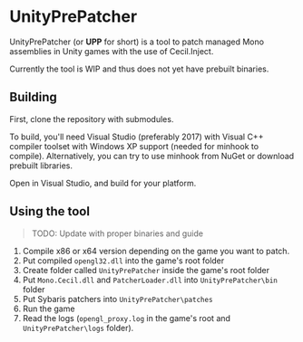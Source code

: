 # UnityPrePatcher

UnityPrePatcher (or **UPP** for short) is a tool to patch managed Mono assemblies in Unity games with the use of Cecil.Inject.

Currently the tool is WIP and thus does not yet have prebuilt binaries.


## Building

First, clone the repository with submodules.

To build, you'll need Visual Studio (preferably 2017) with Visual C++ compiler toolset with Windows XP support (needed for minhook to compile).
Alternatively, you can try to use minhook from NuGet or download prebuilt libraries.

Open in Visual Studio, and build for your platform.


## Using the tool

> TODO: Update with proper binaries and guide

1. Compile x86 or x64 version depending on the game you want to patch.
2. Put compiled `opengl32.dll` into the game's root folder
3. Create folder called `UnityPrePatcher` inside the game's root folder
4. Put `Mono.Cecil.dll` and `PatcherLoader.dll` into `UnityPrePatcher\bin` folder
5. Put Sybaris patchers into `UnityPrePatcher\patches`
6. Run the game
7. Read the logs (`opengl_proxy.log` in the game's root and `UnityPrePatcher\logs` folder).